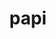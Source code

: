 ---
title: "papi"
layout: cache
categories: [package, develop-2024-03-10]
meta: {"versions": ["7.0.1", "7.1.0"], "compilers": ["cce@=15.0.1", "gcc@=10.3.0", "gcc@=11.4.0", "gcc@=7.3.1", "gcc@=7.5.0", "gcc@=9.4.0"], "oss": ["amzn2", "rhel8", "sle_hpc15", "ubuntu18.04", "ubuntu20.04", "ubuntu22.04"], "platforms": ["linux"], "targets": ["aarch64", "neoverse_n1", "neoverse_v1", "neoverse_v2", "ppc64le", "x86_64_v3", "x86_64_v4", "zen3", "zen4"], "stacks": ["e4s", "e4s-cray-rhel", "e4s-cray-sles", "e4s-neoverse-v2", "e4s-neoverse_v1", "e4s-oneapi", "e4s-power", "e4s-rocm-external", "radiuss", "radiuss-aws", "radiuss-aws-aarch64", "root"], "num_specs": 14, "num_specs_by_stack": {"radiuss-aws-aarch64": 2, "root": 14, "radiuss-aws": 1, "e4s-cray-rhel": 1, "e4s-cray-sles": 1, "radiuss": 1, "e4s-power": 2, "e4s-neoverse_v1": 2, "e4s-neoverse-v2": 2, "e4s-rocm-external": 1, "e4s": 1, "e4s-oneapi": 1}}
spec_details: [{"hash": "xqiva4bwwicmxi3ut5jbdwtbsvzl5uex", "compiler": "gcc@=7.3.1", "versions": ["7.1.0"], "os": "amzn2", "platform": "linux", "target": "aarch64", "variants": ["build_system=autotools", "~cuda", "~debug", "+example", "~infiniband", "~lmsensors", "~nvml", "patches=48cb202", "~powercap", "~rapl", "~rocm", "~rocm_smi", "~sde", "+shared", "~static_tools"], "stacks": ["radiuss-aws-aarch64", "root"], "size": "-", "tarball": "https://binaries.spack.io/develop-2024-03-10/build_cache/linux-amzn2-aarch64/gcc-7.3.1/papi-7.1.0/linux-amzn2-aarch64-gcc-7.3.1-papi-7.1.0-xqiva4bwwicmxi3ut5jbdwtbsvzl5uex.spack"}, {"hash": "fmybuppxfyq5fhb72cvh2w6iid2whc25", "compiler": "gcc@=7.3.1", "versions": ["7.1.0"], "os": "amzn2", "platform": "linux", "target": "neoverse_n1", "variants": ["build_system=autotools", "~cuda", "~debug", "+example", "~infiniband", "~lmsensors", "~nvml", "patches=48cb202", "~powercap", "~rapl", "~rocm", "~rocm_smi", "~sde", "+shared", "~static_tools"], "stacks": ["radiuss-aws-aarch64", "root"], "size": "-", "tarball": "https://binaries.spack.io/develop-2024-03-10/build_cache/linux-amzn2-neoverse_n1/gcc-7.3.1/papi-7.1.0/linux-amzn2-neoverse_n1-gcc-7.3.1-papi-7.1.0-fmybuppxfyq5fhb72cvh2w6iid2whc25.spack"}, {"hash": "b5hg7dfwky46bpdkctol43vhtxstuibj", "compiler": "gcc@=7.3.1", "versions": ["7.1.0"], "os": "amzn2", "platform": "linux", "target": "x86_64_v3", "variants": ["build_system=autotools", "~cuda", "~debug", "+example", "~infiniband", "~lmsensors", "~nvml", "patches=48cb202", "~powercap", "~rapl", "~rocm", "~rocm_smi", "~sde", "+shared", "~static_tools"], "stacks": ["radiuss-aws", "root"], "size": "-", "tarball": "https://binaries.spack.io/develop-2024-03-10/build_cache/linux-amzn2-x86_64_v3/gcc-7.3.1/papi-7.1.0/linux-amzn2-x86_64_v3-gcc-7.3.1-papi-7.1.0-b5hg7dfwky46bpdkctol43vhtxstuibj.spack"}, {"hash": "pd2fmkucei7yjqoizvgnv3qgigiblw2j", "compiler": "cce@=15.0.1", "versions": ["7.0.1"], "os": "rhel8", "platform": "linux", "target": "zen4", "variants": ["build_system=autotools", "~cuda", "~debug", "+example", "~infiniband", "~lmsensors", "~nvml", "patches=3788e36,8f54b7e,b6d6caa", "~powercap", "~rapl", "~rocm", "~rocm_smi", "~sde", "+shared", "~static_tools"], "stacks": ["root", "e4s-cray-rhel"], "size": "-", "tarball": "https://binaries.spack.io/develop-2024-03-10/build_cache/linux-rhel8-zen4/cce-15.0.1/papi-7.0.1/linux-rhel8-zen4-cce-15.0.1-papi-7.0.1-pd2fmkucei7yjqoizvgnv3qgigiblw2j.spack"}, {"hash": "ng265oltfj7kqzszcvij55dsyhewyrxv", "compiler": "gcc@=10.3.0", "versions": ["7.1.0"], "os": "sle_hpc15", "platform": "linux", "target": "x86_64_v4", "variants": ["build_system=autotools", "~cuda", "~debug", "+example", "~infiniband", "~lmsensors", "~nvml", "patches=48cb202", "~powercap", "~rapl", "~rocm", "~rocm_smi", "~sde", "+shared", "~static_tools"], "stacks": ["e4s-cray-sles", "root"], "size": "-", "tarball": "https://binaries.spack.io/develop-2024-03-10/build_cache/linux-sle_hpc15-x86_64_v4/gcc-10.3.0/papi-7.1.0/linux-sle_hpc15-x86_64_v4-gcc-10.3.0-papi-7.1.0-ng265oltfj7kqzszcvij55dsyhewyrxv.spack"}, {"hash": "knzhtqnn54x4iiyjw6utvj6tnlwswlbj", "compiler": "gcc@=7.5.0", "versions": ["7.1.0"], "os": "ubuntu18.04", "platform": "linux", "target": "x86_64_v3", "variants": ["build_system=autotools", "~cuda", "~debug", "+example", "~infiniband", "~lmsensors", "~nvml", "patches=48cb202", "~powercap", "~rapl", "~rocm", "~rocm_smi", "~sde", "+shared", "~static_tools"], "stacks": ["radiuss", "root"], "size": "-", "tarball": "https://binaries.spack.io/develop-2024-03-10/build_cache/linux-ubuntu18.04-x86_64_v3/gcc-7.5.0/papi-7.1.0/linux-ubuntu18.04-x86_64_v3-gcc-7.5.0-papi-7.1.0-knzhtqnn54x4iiyjw6utvj6tnlwswlbj.spack"}, {"hash": "xzmshxscj4efbtka7uql3nimjcfvhxko", "compiler": "gcc@=9.4.0", "versions": ["7.1.0"], "os": "ubuntu20.04", "platform": "linux", "target": "ppc64le", "variants": ["build_system=autotools", "~cuda", "~debug", "+example", "~infiniband", "~lmsensors", "~nvml", "patches=48cb202", "~powercap", "~rapl", "~rocm", "~rocm_smi", "~sde", "+shared", "~static_tools"], "stacks": ["e4s-power", "root"], "size": "-", "tarball": "https://binaries.spack.io/develop-2024-03-10/build_cache/linux-ubuntu20.04-ppc64le/gcc-9.4.0/papi-7.1.0/linux-ubuntu20.04-ppc64le-gcc-9.4.0-papi-7.1.0-xzmshxscj4efbtka7uql3nimjcfvhxko.spack"}, {"hash": "kamptxgsgujrpkrpvdmclh53mtkj26or", "compiler": "gcc@=9.4.0", "versions": ["7.1.0"], "os": "ubuntu20.04", "platform": "linux", "target": "ppc64le", "variants": ["build_system=autotools", "+cuda", "~debug", "+example", "~infiniband", "~lmsensors", "~nvml", "patches=48cb202", "~powercap", "~rapl", "~rocm", "~rocm_smi", "~sde", "+shared", "~static_tools"], "stacks": ["e4s-power", "root"], "size": "-", "tarball": "https://binaries.spack.io/develop-2024-03-10/build_cache/linux-ubuntu20.04-ppc64le/gcc-9.4.0/papi-7.1.0/linux-ubuntu20.04-ppc64le-gcc-9.4.0-papi-7.1.0-kamptxgsgujrpkrpvdmclh53mtkj26or.spack"}, {"hash": "hjysjxqw266gwxrh2l7avhzxmkp6pcfq", "compiler": "gcc@=11.4.0", "versions": ["7.1.0"], "os": "ubuntu22.04", "platform": "linux", "target": "neoverse_v1", "variants": ["build_system=autotools", "~cuda", "~debug", "+example", "~infiniband", "~lmsensors", "~nvml", "patches=48cb202", "~powercap", "~rapl", "~rocm", "~rocm_smi", "~sde", "+shared", "~static_tools"], "stacks": ["e4s-neoverse_v1", "root"], "size": "-", "tarball": "https://binaries.spack.io/develop-2024-03-10/build_cache/linux-ubuntu22.04-neoverse_v1/gcc-11.4.0/papi-7.1.0/linux-ubuntu22.04-neoverse_v1-gcc-11.4.0-papi-7.1.0-hjysjxqw266gwxrh2l7avhzxmkp6pcfq.spack"}, {"hash": "zdbr2r32zypef6wb2c7ozea5mcnnxnxn", "compiler": "gcc@=11.4.0", "versions": ["7.1.0"], "os": "ubuntu22.04", "platform": "linux", "target": "neoverse_v1", "variants": ["build_system=autotools", "+cuda", "~debug", "+example", "~infiniband", "~lmsensors", "~nvml", "patches=48cb202", "~powercap", "~rapl", "~rocm", "~rocm_smi", "~sde", "+shared", "~static_tools"], "stacks": ["e4s-neoverse_v1", "root"], "size": "-", "tarball": "https://binaries.spack.io/develop-2024-03-10/build_cache/linux-ubuntu22.04-neoverse_v1/gcc-11.4.0/papi-7.1.0/linux-ubuntu22.04-neoverse_v1-gcc-11.4.0-papi-7.1.0-zdbr2r32zypef6wb2c7ozea5mcnnxnxn.spack"}, {"hash": "yfda2fyzyfqrzupnwqvmr6nvd3wdkyqh", "compiler": "gcc@=11.4.0", "versions": ["7.1.0"], "os": "ubuntu22.04", "platform": "linux", "target": "neoverse_v2", "variants": ["build_system=autotools", "~cuda", "~debug", "+example", "~infiniband", "~lmsensors", "~nvml", "patches=48cb202", "~powercap", "~rapl", "~rocm", "~rocm_smi", "~sde", "+shared", "~static_tools"], "stacks": ["e4s-neoverse-v2", "root"], "size": "-", "tarball": "https://binaries.spack.io/develop-2024-03-10/build_cache/linux-ubuntu22.04-neoverse_v2/gcc-11.4.0/papi-7.1.0/linux-ubuntu22.04-neoverse_v2-gcc-11.4.0-papi-7.1.0-yfda2fyzyfqrzupnwqvmr6nvd3wdkyqh.spack"}, {"hash": "uzsgpujjitmqkknnweyun4e5swoktqqz", "compiler": "gcc@=11.4.0", "versions": ["7.1.0"], "os": "ubuntu22.04", "platform": "linux", "target": "neoverse_v2", "variants": ["build_system=autotools", "+cuda", "~debug", "+example", "~infiniband", "~lmsensors", "~nvml", "patches=48cb202", "~powercap", "~rapl", "~rocm", "~rocm_smi", "~sde", "+shared", "~static_tools"], "stacks": ["e4s-neoverse-v2", "root"], "size": "-", "tarball": "https://binaries.spack.io/develop-2024-03-10/build_cache/linux-ubuntu22.04-neoverse_v2/gcc-11.4.0/papi-7.1.0/linux-ubuntu22.04-neoverse_v2-gcc-11.4.0-papi-7.1.0-uzsgpujjitmqkknnweyun4e5swoktqqz.spack"}, {"hash": "aa3alnfxs6ozkamzvu4ht3xscepxx3cq", "compiler": "gcc@=11.4.0", "versions": ["7.1.0"], "os": "ubuntu22.04", "platform": "linux", "target": "x86_64_v3", "variants": ["build_system=autotools", "~cuda", "~debug", "+example", "~infiniband", "~lmsensors", "~nvml", "patches=48cb202", "~powercap", "~rapl", "~rocm", "~rocm_smi", "~sde", "+shared", "~static_tools"], "stacks": ["e4s-rocm-external", "e4s", "root"], "size": "-", "tarball": "https://binaries.spack.io/develop-2024-03-10/build_cache/linux-ubuntu22.04-x86_64_v3/gcc-11.4.0/papi-7.1.0/linux-ubuntu22.04-x86_64_v3-gcc-11.4.0-papi-7.1.0-aa3alnfxs6ozkamzvu4ht3xscepxx3cq.spack"}, {"hash": "mtrm5emszfbb5zz2jooxpayxvn3w3pjm", "compiler": "gcc@=11.4.0", "versions": ["7.1.0"], "os": "ubuntu22.04", "platform": "linux", "target": "zen3", "variants": ["build_system=autotools", "~cuda", "~debug", "+example", "~infiniband", "~lmsensors", "~nvml", "patches=48cb202", "~powercap", "~rapl", "~rocm", "~rocm_smi", "~sde", "+shared", "~static_tools"], "stacks": ["e4s-oneapi", "root"], "size": "-", "tarball": "https://binaries.spack.io/develop-2024-03-10/build_cache/linux-ubuntu22.04-zen3/gcc-11.4.0/papi-7.1.0/linux-ubuntu22.04-zen3-gcc-11.4.0-papi-7.1.0-mtrm5emszfbb5zz2jooxpayxvn3w3pjm.spack"}]
---